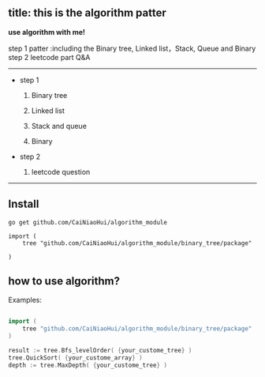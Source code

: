 title: this is the algorithm patter
---

**use algorithm with me!**

step 1 patter :including the Binary tree, Linked list，Stack, Queue and Binary
step 2 leetcode part Q&A

---

- step 1
    1. Binary tree

    2. Linked list

    3. Stack and queue
    
    4. Binary

- step 2
    1. leetcode question
    
---

## Install

```console
go get github.com/CaiNiaoHui/algorithm_module

import (
	tree "github.com/CaiNiaoHui/algorithm_module/binary_tree/package"

) 

```

## how to use algorithm?

Examples:

```go

import (
	tree "github.com/CaiNiaoHui/algorithm_module/binary_tree/package"
)

result := tree.Bfs_levelOrder( {your_custome_tree} )
tree.QuickSort( {your_custome_array} )
depth := tree.MaxDepth( {your_custome_tree} )

```
